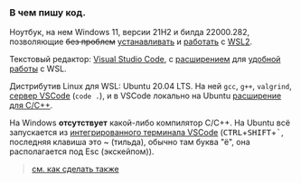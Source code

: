### В чем пишу код.

Ноутбук, на нем Windows 11, версии 21H2 и билда 22000.282, позволяющие ~~без проблем~~ [устанавливать](https://docs.microsoft.com/en-us/windows/wsl/install) и [работать](https://code.visualstudio.com/docs/remote/wsl) с [WSL2](https://docs.microsoft.com/en-us/windows/wsl/about).
  
Текстовый редактор: [Visual Studio Code](https://code.visualstudio.com/), с [расширением](https://marketplace.visualstudio.com/items?itemName=ms-vscode-remote.remote-wsl) для [удобной работы](https://code.visualstudio.com/docs/remote/wsl-tutorial) с WSL.

Дистрибутив Linux для WSL: Ubuntu 20.04 LTS. На ней `gcc`, `g++`, `valgrind`, [сервер VSCode](https://code.visualstudio.com/docs/remote/wsl-tutorial#_run-in-wsl) (`code .`), и в VSCode локально на Ubuntu [расширение для C/C++](https://marketplace.visualstudio.com/items?itemName=ms-vscode.cpptools).

На Windows **отсутствует** какой-либо компилятор C/C++. На Ubuntu всё запускается из [интегрированного терминала VSCode](https://code.visualstudio.com/docs/editor/integrated-terminal) (<kbd>CTRL</kbd>+<kbd>SHIFT</kbd>+<kbd>`</kbd>, последняя клавиша это ~ (тильда), обычно там буква "ё", она располагается под Esc (экскейпом)).

> [см. как сделать также](my-stack-guide.md)